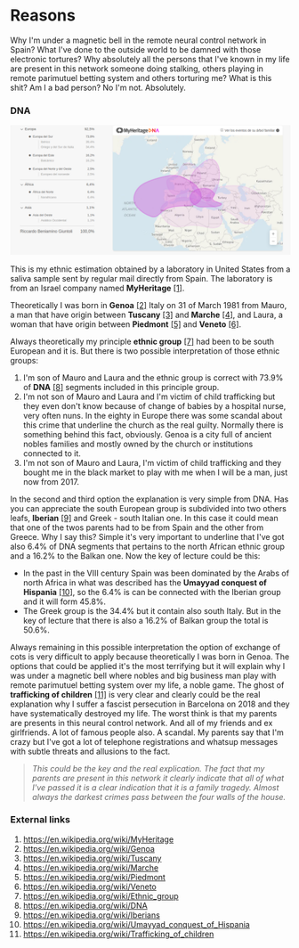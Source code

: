 # Reasons

Why I'm under a magnetic bell in the remote neural control network in Spain? What I've done to the outside world to be damned with those electronic tortures? Why absolutely all the persons that I've known in my life are present in this network someone doing stalking, others playing in remote parimutuel betting system and others torturing me? What is this shit? Am I a bad person? No I'm not. Absolutely.

### DNA

![My DNA](../Images/dna.jpg)

This is my ethnic estimation obtained by a laboratory in United States from a saliva sample sent by regular mail directly from Spain. The laboratory is from an Israel company named **MyHeritage** [[1]](https://en.wikipedia.org/wiki/MyHeritage). 

Theoretically I was born in **Genoa** [[2]](https://en.wikipedia.org/wiki/Genoa) Italy on 31 of March 1981 from Mauro, a man that have origin between **Tuscany** [[3]](https://en.wikipedia.org/wiki/Tuscany) and **Marche** [[4]](https://en.wikipedia.org/wiki/Marche), and Laura, a woman that have origin between **Piedmont** [[5]](https://en.wikipedia.org/wiki/Piedmont) and **Veneto** [[6]](https://en.wikipedia.org/wiki/Veneto).

Always theoretically my principle **ethnic group** [[7]](https://en.wikipedia.org/wiki/Ethnic_group) had been to be south European and it is. But there is two possible interpretation of those ethnic groups:

1. I'm son of Mauro and Laura and the ethnic group is correct with 73.9% of **DNA** [[8]](https://en.wikipedia.org/wiki/DNA) segments included in this principle group.
2. I'm not son of Mauro and Laura and I'm victim of child trafficking but they even don't know because of change of babies by a hospital nurse, very often nuns. In the eighty in Europe there was some scandal about this crime that underline the church as the real guilty. Normally there is something behind this fact, obviously. Genoa is a city full of ancient nobles families and mostly owned by the church or institutions connected to it.
3. I'm not son of Mauro and Laura, I'm victim of child trafficking and they bought me in the black market to play with me when I will be a man, just now from 2017. 

In the second and third option the explanation is very simple from DNA. Has you can appreciate the south European group is subdivided into two others leafs, **Iberian** [[9]](https://en.wikipedia.org/wiki/Iberians) and Greek - south Italian one. In this case it could mean that one of the twos parents had to be from Spain and the other from Greece. Why I say this? Simple it's very important to underline that I've got also 6.4% of DNA segments that pertains to the north African ethnic group and a 16.2% to the Balkan one. Now the key of lecture could be this:

-  In the past in the VIII century Spain was been dominated by the Arabs of north Africa in what was described has the **Umayyad conquest of Hispania** [[10]](https://en.wikipedia.org/wiki/Umayyad_conquest_of_Hispania), so the 6.4% is can be connected with the Iberian group and it will form 45.8%.
- The Greek group is the 34.4% but it contain also south Italy. But in the key of lecture that there is also a 16.2% of Balkan group the total is 50.6%.

Always remaining in this possible interpretation the option of exchange of cots is very difficult to apply because theoretically I was born in Genoa. The options that could be applied it's the most terrifying but it will explain why I was under a magnetic bell where nobles and big business man play with remote parimutuel betting system over my life, a noble game. The ghost of **trafficking of children** [[11]](https://en.wikipedia.org/wiki/Trafficking_of_children) is very clear and clearly could be the real explanation why I suffer a fascist persecution in Barcelona on 2018 and they have systematically destroyed my life. The worst think is that my parents are presents in this neural control network. And all of my friends and ex girlfriends. A lot of famous people also. A scandal. My parents say that I'm crazy but I've got a lot of telephone registrations and whatsup messages with subtle threats and allusions to the fact.

> *This could be the key and the real explication. The fact that my parents are present in this network it clearly indicate that all of what I've passed it is a clear indication that it is a family tragedy. Almost always the darkest crimes pass between the four walls of the house.*

### External links

1. https://en.wikipedia.org/wiki/MyHeritage
2. https://en.wikipedia.org/wiki/Genoa
3. https://en.wikipedia.org/wiki/Tuscany
4. https://en.wikipedia.org/wiki/Marche
5. https://en.wikipedia.org/wiki/Piedmont
6. https://en.wikipedia.org/wiki/Veneto
7. https://en.wikipedia.org/wiki/Ethnic_group
8. https://en.wikipedia.org/wiki/DNA
9. https://en.wikipedia.org/wiki/Iberians
10. https://en.wikipedia.org/wiki/Umayyad_conquest_of_Hispania
11. https://en.wikipedia.org/wiki/Trafficking_of_children